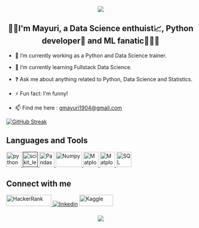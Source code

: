 <!---
GMayuriiii/GMayuriiii is a ✨ special ✨ repository because its `README.md` (this file) appears on your GitHub profile.
You can click the Preview link to take a look at your changes.
--->
<p align='center'>
<img src="https://user-images.githubusercontent.com/95062628/187089551-c6d191e3-47a4-4884-9038-1f5d77143475.png">
</p>
<h2><div align="center">👋🏽I'm Mayuri, a Data Science enthuist📈, Python developer🐍 and ML fanatic👩🏽‍💻 </div></h2>

- 🔭 I’m currently working as a Python and Data Science trainer.  
  

- 🌱 I’m currently learning Fullstack Data Science.  
  

- ❓ Ask me about anything related to Python, Data Science and Statistics. 
  

- ⚡ Fun fact: I'm funny! 


<!--- 📝 I regulary write articles on <a href="https://gmayuriiii.medium.com"> Medium </a>-->

- 📫 Find me here : gmayuri1904@gmail.com
    
[![GitHub Streak](https://github-readme-streak-stats.herokuapp.com/?user=GMayuriiii)](https://github.com/DenverCoder1/github-readme-streak-stats)
</p>


## Languages and Tools
<p align="left"> <a href="https://www.python.org" target="_blank"> <img src="https://upload.wikimedia.org/wikipedia/commons/thumb/c/c3/Python-logo-notext.svg/1200px-Python-logo-notext.svg.png" alt="python" width="40" height="40"/> </a> <a href="" target="_blank"> <img src="https://upload.wikimedia.org/wikipedia/commons/0/05/Scikit_learn_logo_small.svg" alt="scikit_learn" width="40" height="40"/> </a> <!-- <a href="https://www.tableau.com/" target="_blank"> <img src="https://www.tableau.com/themes/custom/tableau_www/logo.png" alt="Tableau" width="150" height="40"/> --><a href="https://pandas.pydata.org/" target="_blank"> <img src="https://pandas.pydata.org/static/img/pandas_mark.svg" alt="Pandas" width="40" height="40"/> </a> <a href="https://numpy.org/" target="_blank"> <img src="https://upload.wikimedia.org/wikipedia/commons/thumb/3/31/NumPy_logo_2020.svg/768px-NumPy_logo_2020.svg.png" alt="Numpy" width="70" height="40"/> </a> <a href="https://matplotlib.org/" target="_blank"> <img src="https://upload.wikimedia.org/wikipedia/commons/thumb/0/01/Created_with_Matplotlib-logo.svg/1024px-Created_with_Matplotlib-logo.svg.png" alt="Matplotlib" width="40" height="40"/> </a><a href="https://www.mongodb.com/" target="_blank"> <img src="https://webimages.mongodb.com/_com_assets/cms/kuyjf3vea2hg34taa-horizontal_default_slate_blue.svg?auto=format%252Ccompress" alt="Matplotlib" width="40" height="40"/> </a><a href="https://www.mysql.com/" target="_blank"> <img src="https://www.mysql.com/common/logos/logo-mysql-170x115.png" alt="SQL" width="40" height="40"/> </a></p>


## Connect with me  
<div align="left">
<a href="https://hackerrank.com/GMayuriiii" target="_blank">
<img src="https://techpoint.org/wp-content/uploads/2020/03/HackerRank-Logo-300-2.png" alt="HackerRank" width="120" height="30" />
</a><a href="https://linkedin.com/in/gmayuriiii" target="_blank"><img src=https://img.shields.io/badge/linkedin-%231E77B5.svg?&style=for-the-badge&logo=linkedin&logoColor=white alt=linkedin style="margin-bottom: 5px;" /></a><!--<a href="https://gmayuriiii.medium.com" target="_blank">
<img src=https://img.shields.io/badge/medium-%23292929.svg?&style=for-the-badge&logo=medium&logoColor=white alt=medium style="margin-bottom: 5px;" />
</a>-->
<a href="https://kaggle.com/GMayuriiii" target="_blank">
<img src="https://www.kaggle.com/static/images/logos/kaggle-logo-gray-300.png" alt="Kaggle" width="90" height="30" />
</a>
</div>   
<!--
## Recent Blog Posts  
 BLOG-POST-LIST:START
- [title](link)
BLOG-POST-LIST:END  
-->
<br/>  
<div align="center">
<img src="https://komarev.com/ghpvc/?username=GMayuriiii&&style=flat-square" align="center" />
</div>  
 
<br/>  

<br />
